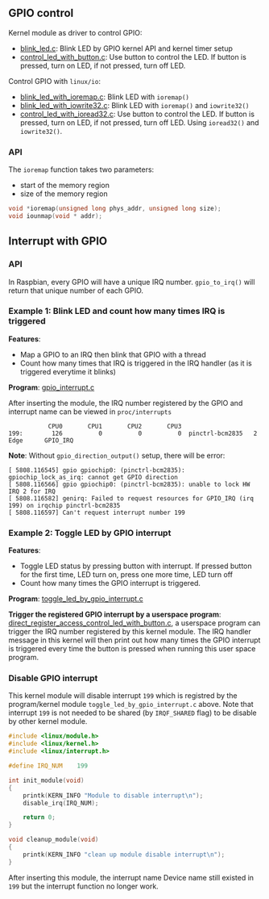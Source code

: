 ## GPIO control

Kernel module as driver to control GPIO:
* [blink_led.c](blink_led.c): Blink LED by GPIO kernel API and kernel timer setup
* [control_led_with_button.c](control_led_with_button.c): Use button to control the LED. If button is pressed, turn on LED, if not pressed, turn off LED.

Control GPIO with ``linux/io``:

* [blink_led_with_ioremap.c](blink_led_with_ioremap.c): Blink LED with ``ioremap()``
* [blink_led_with_iowrite32.c](blink_led_with_iowrite32.c): Blink LED with ``ioremap()`` and ``iowrite32()``
* [control_led_with_ioread32.c](control_led_with_ioread32.c): Use button to control the LED. If button is pressed, turn on LED, if not pressed, turn off LED. Using ``ioread32()`` and ``iowrite32()``.

### API

The ``ioremap`` function takes two parameters:

* start of the memory region
* size of the memory region

```c
void *ioremap(unsigned long phys_addr, unsigned long size);
void iounmap(void * addr);
```

## Interrupt with GPIO

### API

In Raspbian, every GPIO will have a unique IRQ number. ``gpio_to_irq()`` will return that unique number of each GPIO.

### Example 1: Blink LED and count how many times IRQ is triggered

**Features**:

* Map a GPIO to an IRQ then blink that GPIO with a thread
* Count how many times that IRQ is triggered in the IRQ handler (as it is triggered everytime it blinks)

**Program**: [gpio_interrupt.c](gpio_interrupt.c)

After inserting the module, the IRQ number registered by the GPIO and interrupt name can be viewed in ``proc/interrupts``

```
           CPU0       CPU1       CPU2       CPU3   
199:        126          0          0          0  pinctrl-bcm2835   2 Edge      GPIO_IRQ
```

**Note**: Without ``gpio_direction_output()`` setup, there will be error:

```
[ 5808.116545] gpio gpiochip0: (pinctrl-bcm2835): gpiochip_lock_as_irq: cannot get GPIO direction
[ 5808.116566] gpio gpiochip0: (pinctrl-bcm2835): unable to lock HW IRQ 2 for IRQ
[ 5808.116582] genirq: Failed to request resources for GPIO_IRQ (irq 199) on irqchip pinctrl-bcm2835
[ 5808.116597] Can't request interrupt number 199
```

### Example 2: Toggle LED by GPIO interrupt

**Features**:

* Toggle LED status by pressing button with interrupt. If pressed button for the first time, LED turn on, press one more time, LED turn off
* Count how many times the GPIO interrupt is triggered.

**Program**: [toggle_led_by_gpio_interrupt.c](toggle_led_by_gpio_interrupt.c)

**Trigger the registered GPIO interrupt by a userspace program**: [direct_register_access_control_led_with_button.c](https://github.com/TranPhucVinh/Raspberry-Pi-C/blob/main/Physical%20layer/GPIO/direct_register_access_control_led_with_button.c), a userspace program can trigger the IRQ number registered by this kernel module. The IRQ handler message in this kernel will then print out how many times the GPIO interrupt is triggered every time the button is pressed when running this user space program.

### Disable GPIO interrupt 

This kernel module will disable interrupt ``199`` which is registred by the program/kernel module ``toggle_led_by_gpio_interrupt.c`` above. Note that interrupt ``199`` is not needed to be shared (by ``IRQF_SHARED`` flag) to be disable by other kernel module.

```c
#include <linux/module.h>
#include <linux/kernel.h>
#include <linux/interrupt.h>

#define IRQ_NUM    199

int init_module(void)
{
	printk(KERN_INFO "Module to disable interrupt\n");
	disable_irq(IRQ_NUM);

	return 0;
}

void cleanup_module(void)
{
	printk(KERN_INFO "clean up module disable interrupt\n");
}
```

After inserting this module, the interrupt name Device name still existed in ``199`` but the interrupt function no longer work.